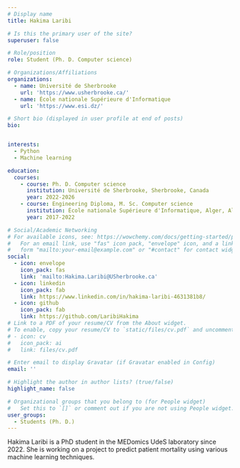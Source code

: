 ```yaml
---
# Display name
title: Hakima Laribi

# Is this the primary user of the site?
superuser: false

# Role/position
role: Student (Ph. D. Computer science)

# Organizations/Affiliations
organizations:
  - name: Université de Sherbrooke
    url: 'https://www.usherbrooke.ca/'
  - name: École nationale Supérieure d'Informatique
    url: 'https://www.esi.dz/'

# Short bio (displayed in user profile at end of posts)
bio: 


interests:
  - Python
  - Machine learning

education:
  courses:
    - course: Ph. D. Computer science
      institution: Université de Sherbrooke, Sherbrooke, Canada
      year: 2022-2026
    - course: Engineering Diploma, M. Sc. Computer science
      institution: École nationale Supérieure d'Informatique, Alger, Algeria
      year: 2017-2022

# Social/Academic Networking
# For available icons, see: https://wowchemy.com/docs/getting-started/page-builder/#icons
#   For an email link, use "fas" icon pack, "envelope" icon, and a link in the
#   form "mailto:your-email@example.com" or "#contact" for contact widget.
social:
  - icon: envelope
    icon_pack: fas
    link: 'mailto:Hakima.Laribi@USherbrooke.ca'
  - icon: linkedin
    icon_pack: fab
    link: https://www.linkedin.com/in/hakima-laribi-4631381b8/
  - icon: github
    icon_pack: fab
    link: https://github.com/LaribiHakima
# Link to a PDF of your resume/CV from the About widget.
# To enable, copy your resume/CV to `static/files/cv.pdf` and uncomment the lines below.
# - icon: cv
#   icon_pack: ai
#   link: files/cv.pdf

# Enter email to display Gravatar (if Gravatar enabled in Config)
email: ''

# Highlight the author in author lists? (true/false)
highlight_name: false

# Organizational groups that you belong to (for People widget)
#   Set this to `[]` or comment out if you are not using People widget.
user_groups:
  - Students (Ph. D.)
---
```


Hakima Laribi is a PhD student in the MEDomics UdeS laboratory since 2022. She is working on a project to predict 
patient mortality using various machine learning techniques.
